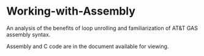 # Working-with-Assembly
An analysis of the benefits of loop unrolling and familiarization of AT&amp;T GAS assembly syntax.

Assembly and C code are in the document available for viewing.
